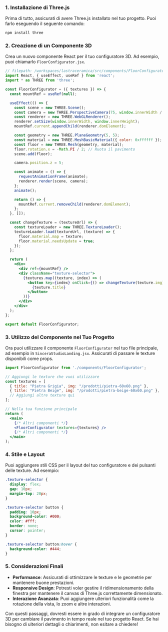 ### 1. Installazione di Three.js

Prima di tutto, assicurati di avere Three.js installato nel tuo progetto. Puoi farlo eseguendo il seguente comando:

```bash
npm install three
```

### 2. Creazione di un Componente 3D

Crea un nuovo componente React per il tuo configuratore 3D. Ad esempio, puoi chiamarlo `FloorConfigurator.jsx`.

```jsx
// filepath: /workspaces/lastraceramica/src/components/FloorConfigurator.jsx
import React, { useEffect, useRef } from 'react';
import * as THREE from 'three';

const FloorConfigurator = ({ textures }) => {
  const mountRef = useRef(null);

  useEffect(() => {
    const scene = new THREE.Scene();
    const camera = new THREE.PerspectiveCamera(75, window.innerWidth / window.innerHeight, 0.1, 1000);
    const renderer = new THREE.WebGLRenderer();
    renderer.setSize(window.innerWidth, window.innerHeight);
    mountRef.current.appendChild(renderer.domElement);

    const geometry = new THREE.PlaneGeometry(5, 5);
    const material = new THREE.MeshBasicMaterial({ color: 0xffffff });
    const floor = new THREE.Mesh(geometry, material);
    floor.rotation.x = -Math.PI / 2; // Ruota il pavimento
    scene.add(floor);

    camera.position.z = 5;

    const animate = () => {
      requestAnimationFrame(animate);
      renderer.render(scene, camera);
    };
    animate();

    return () => {
      mountRef.current.removeChild(renderer.domElement);
    };
  }, []);

  const changeTexture = (textureUrl) => {
    const textureLoader = new THREE.TextureLoader();
    textureLoader.load(textureUrl, (texture) => {
      floor.material.map = texture;
      floor.material.needsUpdate = true;
    });
  };

  return (
    <div>
      <div ref={mountRef} />
      <div className="texture-selector">
        {textures.map((texture, index) => (
          <button key={index} onClick={() => changeTexture(texture.img)}>
            {texture.title}
          </button>
        ))}
      </div>
    </div>
  );
};

export default FloorConfigurator;
```

### 3. Utilizzo del Componente nel Tuo Progetto

Ora puoi utilizzare il componente `FloorConfigurator` nel tuo file principale, ad esempio in `SinceraStudioLanding.jsx`. Assicurati di passare le texture disponibili come props.

```jsx
import FloorConfigurator from './components/FloorConfigurator';

// Aggiungi le texture che vuoi utilizzare
const textures = [
  { title: "Pietra Grigia", img: "/prodotti/pietra-60x60.png" },
  { title: "Pietra Beige", img: "/prodotti/pietra-beige-60x60.png" },
  // Aggiungi altre texture qui
];

// Nella tua funzione principale
return (
  <main>
    {/* Altri componenti */}
    <FloorConfigurator textures={textures} />
    {/* Altri componenti */}
  </main>
);
```

### 4. Stile e Layout

Puoi aggiungere stili CSS per il layout del tuo configuratore e dei pulsanti delle texture. Ad esempio:

```css
.texture-selector {
  display: flex;
  gap: 10px;
  margin-top: 20px;
}

.texture-selector button {
  padding: 10px;
  background-color: #000;
  color: #fff;
  border: none;
  cursor: pointer;
}

.texture-selector button:hover {
  background-color: #444;
}
```

### 5. Considerazioni Finali

- **Performance**: Assicurati di ottimizzare le texture e le geometrie per mantenere buone prestazioni.
- **Responsive Design**: Potresti voler gestire il ridimensionamento della finestra per mantenere il canvas di Three.js correttamente dimensionato.
- **Interazione Avanzata**: Puoi aggiungere ulteriori funzionalità come la rotazione della vista, lo zoom e altre interazioni.

Con questi passaggi, dovresti essere in grado di integrare un configuratore 3D per cambiare il pavimento in tempo reale nel tuo progetto React. Se hai bisogno di ulteriori dettagli o chiarimenti, non esitare a chiedere!